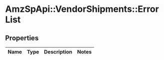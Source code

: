 # AmzSpApi::VendorShipments::ErrorList

## Properties
Name | Type | Description | Notes
------------ | ------------- | ------------- | -------------

